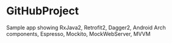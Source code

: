# GitHubProject
Sample app showing RxJava2, Retrofit2, Dagger2, Android Arch components, Espresso, Mockito, MockWebServer, MVVM
